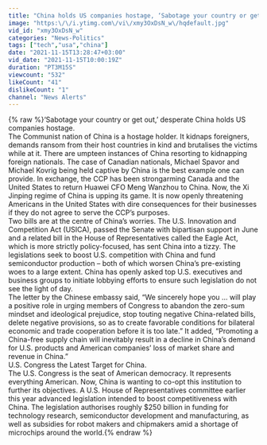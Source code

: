 ```yaml
---
title: "China holds US companies hostage, ‘Sabotage your country or get out,’"
image: "https:\/\/i.ytimg.com\/vi\/xmy3OxDsN_w\/hqdefault.jpg"
vid_id: "xmy3OxDsN_w"
categories: "News-Politics"
tags: ["tech","usa","china"]
date: "2021-11-15T13:28:47+03:00"
vid_date: "2021-11-15T10:00:19Z"
duration: "PT3M15S"
viewcount: "532"
likeCount: "41"
dislikeCount: "1"
channel: "News Alerts"
---
```

{% raw %}‘Sabotage your country or get out,’ desperate China holds US companies hostage.<br />The Communist nation of China is a hostage holder. It kidnaps foreigners, demands ransom from their host countries in kind and brutalises the victims while at it. There are umpteen instances of China resorting to kidnapping foreign nationals. The case of Canadian nationals, Michael Spavor and Michael Kovrig being held captive by China is the best example one can provide. In exchange, the CCP has been strongarming Canada and the United States to return Huawei CFO Meng Wanzhou to China. Now, the Xi Jinping regime of China is upping its game. It is now openly threatening Americans in the United States with dire consequences for their businesses if they do not agree to serve the CCP’s purposes. <br />Two bills are at the centre of China’s worries. The U.S. Innovation and Competition Act (USICA), passed the Senate with bipartisan support in June and a related bill in the House of Representatives called the Eagle Act, which is more strictly policy-focused, has sent China into a tizzy. The legislations seek to boost U.S. competition with China and fund semiconductor production – both of which worsen China’s pre-existing woes to a large extent. China has openly asked top U.S. executives and business groups to initiate lobbying efforts to ensure such legislation do not see the light of day. <br />The letter by the Chinese embassy said, “We sincerely hope you … will play a positive role in urging members of Congress to abandon the zero-sum mindset and ideological prejudice, stop touting negative China-related bills, delete negative provisions, so as to create favorable conditions for bilateral economic and trade cooperation before it is too late.” It added, “Promoting a China-free supply chain will inevitably result in a decline in China’s demand for U.S. products and American companies’ loss of market share and revenue in China.” <br />U.S. Congress the Latest Target for China.<br />The U.S. Congress is the seat of American democracy. It represents everything American. Now, China is wanting to co-opt this institution to further its objectives. A U.S. House of Representatives committee earlier this year advanced legislation intended to boost competitiveness with China. The legislation authorises roughly $250 billion in funding for technology research, semiconductor development and manufacturing, as well as subsidies for robot makers and chipmakers amid a shortage of microchips around the world.{% endraw %}
